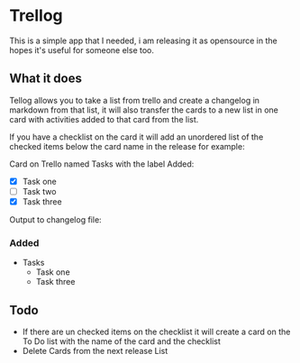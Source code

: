 ﻿# Trellog

This is a simple app that I needed, i am releasing it as opensource in the hopes it's useful for someone else too.

## What it does

Tellog allows you to take a list from trello and create a changelog in markdown from that list, it will also transfer
the cards to a new list in one card with activities added to that card from the list.

If you have a checklist on the card it will add an unordered list of the checked items below the card name in the release for example:

Card on Trello named Tasks with the label Added:
- [x] Task one
- [ ] Task two
- [x] Task three

Output to changelog file:
### Added
- Tasks
  - Task one
  - Task three
  
## Todo
- If there are un checked items on the checklist it will create a card on the To Do list with the name of the card and the checklist
- Delete Cards from the next release List

